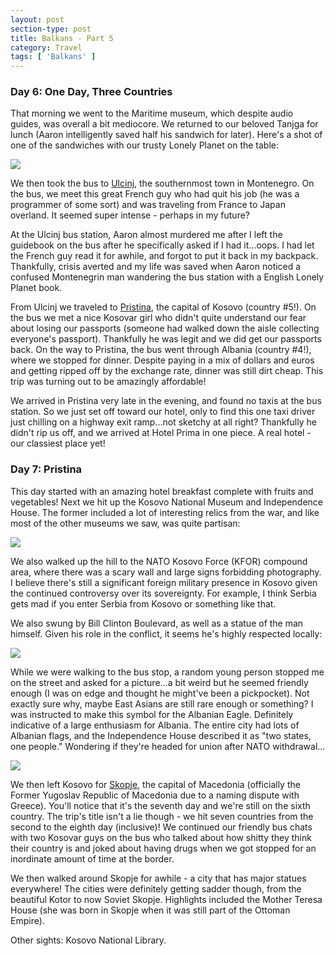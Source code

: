 ```yaml
---
layout: post
section-type: post
title: Balkans - Part 5
category: Travel
tags: [ 'Balkans' ]
---
```

### Day 6: One Day, Three Countries

That morning we went to the Maritime museum, which despite audio guides, was overall
a bit mediocore. We returned to our beloved
Tanjga for lunch (Aaron intelligently saved half his sandwich for later).
Here's a shot of one of the sandwiches with our trusty Lonely Planet on the table:

![](https://dl.dropboxusercontent.com/s/wvg1pl38nfjkqze/P3180001.JPG?dl=0)

We then took the bus to [Ulcinj](https://en.wikipedia.org/wiki/Ulcinj),
the southernmost town in Montenegro. On the bus,
we meet this great French guy who had quit his job (he was a programmer of some sort)
and was traveling from France to Japan overland. It seemed super intense - perhaps in my future?

At the Ulcinj bus station, Aaron almost murdered me after I left the guidebook on the
bus after he specifically asked if I had it...oops. I had let the French guy read it for awhile,
and forgot to put it back in my backpack. Thankfully, crisis averted and my life was saved
when Aaron noticed a confused Montenegrin man wandering the bus station with a English
Lonely Planet book.

From Ulcinj we traveled to [Pristina](https://en.wikipedia.org/wiki/Pristina),
the capital of Kosovo (country #5!). On the bus we met a nice Kosovar girl who didn't
quite understand our fear about losing our passports (someone had walked down the aisle
collecting everyone's passport). Thankfully he was legit and we did get our passports
back. On the way to Pristina, the bus went through Albania (country #4!), where we stopped
for dinner. Despite paying in a mix of dollars and euros and getting ripped off by the
exchange rate, dinner was still dirt cheap. This trip was turning out to be amazingly affordable!

We arrived in Pristina very late in the evening, and found no taxis at the bus station.
So we just set off toward our hotel, only to find this one taxi driver just chilling
on a highway exit ramp...not sketchy at all right? Thankfully he didn't rip us off,
and we arrived at Hotel Prima in one piece. A real hotel - our classiest place yet!

### Day 7: Pristina

This day started with an amazing hotel breakfast complete with fruits and vegetables!
Next we hit up the Kosovo National Museum and Independence House. The former included a lot of
interesting relics from the war, and like most of the other museums we saw, was quite partisan:

![](https://dl.dropboxusercontent.com/s/bicsfdtfbirnpej/P3190011.JPG?dl=0)

We also walked up the hill to the NATO Kosovo Force (KFOR) compound area, where there was a scary
wall and large signs forbidding photography. I believe there's still a significant foreign military
presence in Kosovo given the continued controversy over its sovereignty. For example, I think Serbia
gets mad if you enter Serbia from Kosovo or something like that.

We also swung by Bill Clinton Boulevard, as well as a statue of the man himself. Given his role
in the conflict, it seems he's highly respected locally:

![](https://dl.dropboxusercontent.com/s/s1vdue8c3rywv9g/P3190029.JPG?dl=0)

While we were walking to the bus stop, a random young person stopped me on the street and asked
for a picture...a bit weird but he seemed friendly enough (I was on edge and thought he might've been
a pickpocket). Not exactly sure why, maybe East Asians are still rare enough or something?
I was instructed to make this symbol for the Albanian Eagle. Definitely indicative
of a large enthusiasm for Albania. The entire city had lots of Albanian flags, and the Independence
House described it as "two states, one people." Wondering if they're headed for union after NATO
withdrawal...

![](https://dl.dropboxusercontent.com/s/flwzj8abr4r5g3h/P3190034.JPG?dl=0)

We then left Kosovo for [Skopje](https://en.wikipedia.org/wiki/Skopje), the capital of Macedonia
(officially the Former Yugoslav Republic of Macedonia due to a naming dispute with Greece).
You'll notice that it's the seventh day and we're still on the sixth country. The trip's title isn't
a lie though - we hit seven countries from the second to the eighth day (inclusive)!
We continued our friendly bus chats with two Kosovar guys on the bus who talked about how shitty
they think their country is and joked about having drugs when we got stopped for an inordinate
amount of time at the border.

We then walked around Skopje for awhile - a city that has major statues everywhere! The cities
were definitely getting sadder though, from the beautiful Kotor to now Soviet Skopje. Highlights
included the Mother Teresa House (she was born in Skopje when it was still part of the Ottoman Empire).

Other sights: Kosovo National Library.